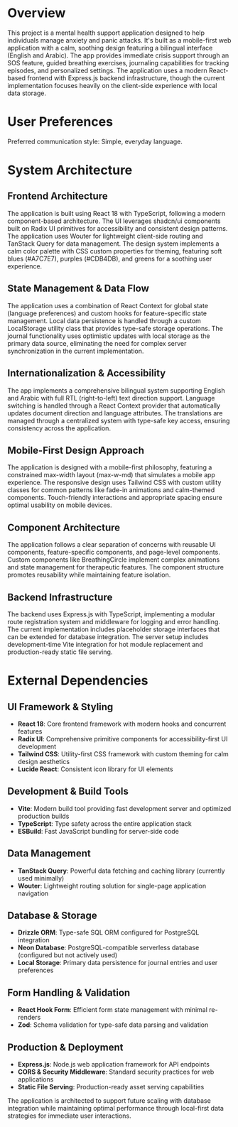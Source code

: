 # Overview

This project is a mental health support application designed to help individuals manage anxiety and panic attacks. It's built as a mobile-first web application with a calm, soothing design featuring a bilingual interface (English and Arabic). The app provides immediate crisis support through an SOS feature, guided breathing exercises, journaling capabilities for tracking episodes, and personalized settings. The application uses a modern React-based frontend with Express.js backend infrastructure, though the current implementation focuses heavily on the client-side experience with local data storage.

# User Preferences

Preferred communication style: Simple, everyday language.

# System Architecture

## Frontend Architecture
The application is built using React 18 with TypeScript, following a modern component-based architecture. The UI leverages shadcn/ui components built on Radix UI primitives for accessibility and consistent design patterns. The application uses Wouter for lightweight client-side routing and TanStack Query for data management. The design system implements a calm color palette with CSS custom properties for theming, featuring soft blues (#A7C7E7), purples (#CDB4DB), and greens for a soothing user experience.

## State Management & Data Flow
The application uses a combination of React Context for global state (language preferences) and custom hooks for feature-specific state management. Local data persistence is handled through a custom LocalStorage utility class that provides type-safe storage operations. The journal functionality uses optimistic updates with local storage as the primary data source, eliminating the need for complex server synchronization in the current implementation.

## Internationalization & Accessibility
The app implements a comprehensive bilingual system supporting English and Arabic with full RTL (right-to-left) text direction support. Language switching is handled through a React Context provider that automatically updates document direction and language attributes. The translations are managed through a centralized system with type-safe key access, ensuring consistency across the application.

## Mobile-First Design Approach
The application is designed with a mobile-first philosophy, featuring a constrained max-width layout (max-w-md) that simulates a mobile app experience. The responsive design uses Tailwind CSS with custom utility classes for common patterns like fade-in animations and calm-themed components. Touch-friendly interactions and appropriate spacing ensure optimal usability on mobile devices.

## Component Architecture
The application follows a clear separation of concerns with reusable UI components, feature-specific components, and page-level components. Custom components like BreathingCircle implement complex animations and state management for therapeutic features. The component structure promotes reusability while maintaining feature isolation.

## Backend Infrastructure
The backend uses Express.js with TypeScript, implementing a modular route registration system and middleware for logging and error handling. The current implementation includes placeholder storage interfaces that can be extended for database integration. The server setup includes development-time Vite integration for hot module replacement and production-ready static file serving.

# External Dependencies

## UI Framework & Styling
- **React 18**: Core frontend framework with modern hooks and concurrent features
- **Radix UI**: Comprehensive primitive components for accessibility-first UI development
- **Tailwind CSS**: Utility-first CSS framework with custom theming for calm design aesthetics
- **Lucide React**: Consistent icon library for UI elements

## Development & Build Tools
- **Vite**: Modern build tool providing fast development server and optimized production builds
- **TypeScript**: Type safety across the entire application stack
- **ESBuild**: Fast JavaScript bundling for server-side code

## Data Management
- **TanStack Query**: Powerful data fetching and caching library (currently used minimally)
- **Wouter**: Lightweight routing solution for single-page application navigation

## Database & Storage
- **Drizzle ORM**: Type-safe SQL ORM configured for PostgreSQL integration
- **Neon Database**: PostgreSQL-compatible serverless database (configured but not actively used)
- **Local Storage**: Primary data persistence for journal entries and user preferences

## Form Handling & Validation
- **React Hook Form**: Efficient form state management with minimal re-renders
- **Zod**: Schema validation for type-safe data parsing and validation

## Production & Deployment
- **Express.js**: Node.js web application framework for API endpoints
- **CORS & Security Middleware**: Standard security practices for web applications
- **Static File Serving**: Production-ready asset serving capabilities

The application is architected to support future scaling with database integration while maintaining optimal performance through local-first data strategies for immediate user interactions.